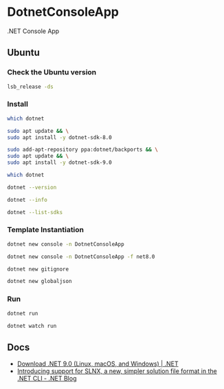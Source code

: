 # DotnetConsoleApp
.NET Console App

## Ubuntu

### Check the Ubuntu version

```bash
lsb_release -ds
```

### Install

```bash
which dotnet
```

```bash
sudo apt update && \
sudo apt install -y dotnet-sdk-8.0
```

```bash
sudo add-apt-repository ppa:dotnet/backports && \
sudo apt update && \
sudo apt install -y dotnet-sdk-9.0
```

```bash
which dotnet
```

```bash
dotnet --version
```

```bash
dotnet --info
```

```bash
dotnet --list-sdks
```

### Template Instantiation

```bash
dotnet new console -n DotnetConsoleApp
```

```bash
dotnet new console -n DotnetConsoleApp -f net8.0
```

```bash
dotnet new gitignore
```

```bash
dotnet new globaljson
```

### Run

```bash
dotnet run
```

```bash
dotnet watch run
```

## Docs

- [Download .NET 9.0 (Linux, macOS, and Windows) | .NET](https://dotnet.microsoft.com/en-us/download/dotnet/9.0)
- [Introducing support for SLNX, a new, simpler solution file format in the .NET CLI - .NET Blog](https://devblogs.microsoft.com/dotnet/introducing-slnx-support-dotnet-cli/?hide_banner=true)
